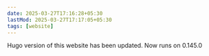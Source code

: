```yaml
---
date: 2025-03-27T17:16:28+05:30
lastMod: 2025-03-27T17:17:05+05:30
tags: [website]
---
```


Hugo version of this website has been updated.
Now runs on 0.145.0
